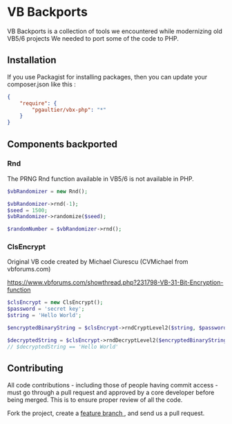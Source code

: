 VB Backports
============

VB Backports is a collection of tools we encountered while modernizing old VB5/6 projects 
We needed to port some of the code to PHP.

Installation
------------

If you use Packagist for installing packages, then you can update your composer.json like this :

``` json
{
    "require": {
        "pgaultier/vbx-php": "*"
    }
}
```

Components backported
---------------------

### Rnd

The PRNG Rnd function available in VB5/6 is not available in PHP.

``` php
$vbRandomizer = new Rnd();

$vbRandomizer->rnd(-1);
$seed = 1500;
$vbRandomizer->randomize($seed);

$randomNumber = $vbRandomizer->rnd();
```

### ClsEncrypt

Original VB code created by Michael Ciurescu (CVMichael from vbforums.com)

https://www.vbforums.com/showthread.php?231798-VB-31-Bit-Encryption-function

```php 
$clsEncrypt = new ClsEncrypt();
$password = 'secret key';
$string = 'Hello World';

$encryptedBinaryString = $clsEncrypt->rndCryptLevel2($string, $password);

$decryptedString = $clsEncrypt->rndDecryptLevel2($encryptedBinaryString, $password);
// $decryptedString == 'Hello World'
```

Contributing
------------

All code contributions - including those of people having commit access -
must go through a pull request and approved by a core developer before being
merged. This is to ensure proper review of all the code.

Fork the project, create a [feature branch ](http://nvie.com/posts/a-successful-git-branching-model/), and send us a pull request.